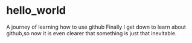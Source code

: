 # hello_world
A journey of learning how to use github
Finally I get down to learn about github,so now it is even clearer that something is just that inevitable.
